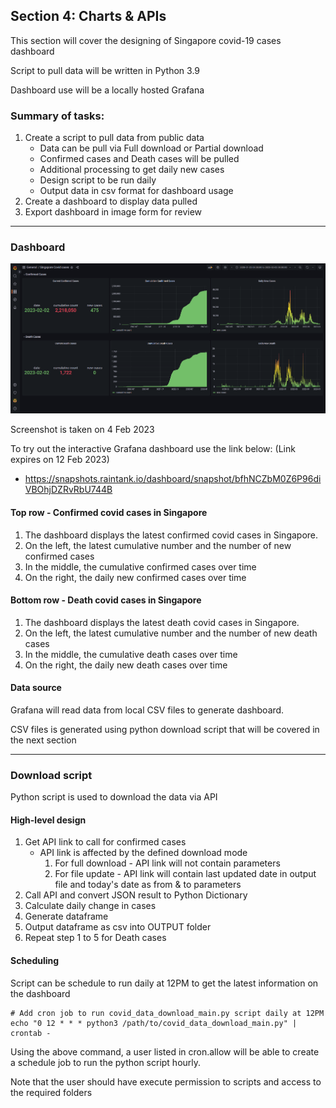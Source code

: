## Section 4: Charts & APIs

This section will cover the designing of Singapore covid-19 cases dashboard

Script to pull data will be written in Python 3.9

Dashboard use will be a locally hosted Grafana
 
### Summary of tasks:

1. Create a script to pull data from public data
	- Data can be pull via Full download or Partial download
	- Confirmed cases and Death cases will be pulled
	- Additional processing to get daily new cases
	- Design script to be run daily
	- Output data in csv format for dashboard usage
2. Create a dashboard to display data pulled
3. Export dashboard in image form for review

---
### Dashboard
![alt text](https://github.com/ovixivo/Data-Engineer-Tech-Challenge/blob/main/Section%204%20-%20Charts%20%26%20APIs/Dashboard.png "Dashboard")

Screenshot is taken on 4 Feb 2023

To try out the interactive Grafana dashboard use the link below: (Link expires on 12 Feb 2023)
- https://snapshots.raintank.io/dashboard/snapshot/bfhNCZbM0Z6P96diVBOhjDZRvRbU744B

#### Top row - Confirmed covid cases in Singapore
1. The dashboard displays the latest confirmed covid cases in Singapore.
2. On the left, the latest cumulative number and the number of new confirmed cases
3. In the middle, the cumulative confirmed cases over time
4. On the right, the daily new confirmed cases over time

#### Bottom row - Death covid cases in Singapore
1. The dashboard displays the latest death covid cases in Singapore.
2. On the left, the latest cumulative number and the number of new death cases
3. In the middle, the cumulative death cases over time
4. On the right, the daily new death cases over time

#### Data source
Grafana will read data from local CSV files to generate dashboard.

CSV files is generated using python download script that will be covered in the next section

---
### Download script
Python script is used to download the data via API
#### High-level design
1. Get API link to call for confirmed cases
   - API link is affected by the defined download mode
      1. For full download - API link will not contain parameters
      2. For file update - API link will contain last updated date in output file and today's date as from & to parameters
2. Call API and convert JSON result to Python Dictionary 
3. Calculate daily change in cases
4. Generate dataframe
5. Output dataframe as csv into OUTPUT folder
6. Repeat step 1 to 5 for Death cases

#### Scheduling
Script can be schedule to run daily at 12PM to get the latest information on the dashboard
```shell
# Add cron job to run covid_data_download_main.py script daily at 12PM
echo "0 12 * * * python3 /path/to/covid_data_download_main.py" | crontab -
```

Using the above command, a user listed in cron.allow will be able to create a schedule job to run the python script hourly.

Note that the user should have execute permission to scripts and access to the required folders


